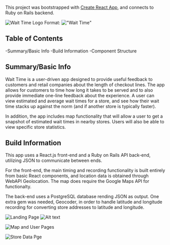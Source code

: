 This project was bootstrapped with [Create React App](https://github.com/facebookincubator/create-react-app), and connects to Ruby on Rails backend.

![Wait Time Logo](http://imgur.com/Mbd3liX)
Format: !["Wait Time"](http://imgur.com/Mbd3liX)


## Table of Contents

-Summary/Basic Info
-Build Information
-Component Structure

## Summary/Basic Info

Wait Time is a user-driven app designed to provide useful feedback to customers and retail companies about the length of checkout lines.  The app allows for customers to time how long it takes to be served and to also provide immediate one-line feedback about the experience.  A user can view estimated and average wait times for a store, and see how their wait time stacks up against the norm (and if another store is typically faster).

In addition, the app includes map functionality that will allow a user to get a snapshot of estimated wait times in nearby stores.  Users will also be able to view specific store statistics.

## Build Information

This app uses a React.js front-end and a Ruby on Rails API back-end, utilizing JSON to communicate between ends.  

For the front-end, the main timing and recording functionality is built entirely from basic React components, and location data is obtained through WebAPI Geolocation.  The map does require the Google Maps API for functionalty.

The back-end uses a PostgreSQL database rending JSON as output.  One extra gem was needed, Geocoder, in order to handle latitude and longitude recording for converting store addresses to latitude and longitude.

![Landing Page](http://imgur.com/saNKr1n "Optional")
![Alt text](http://imgur.com/saNKr1n "Optional title")

![Map and User Pages](http://imgur.com/tZdJum5)


![Store Data Pge](http://imgur.com/6u4V90P)

